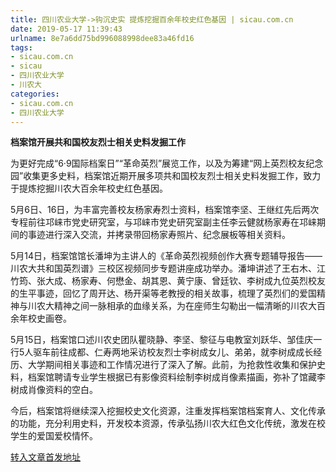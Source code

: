 ```yaml
---
title: 四川农业大学->钩沉史实 提炼挖掘百余年校史红色基因 | sicau.com.cn
date: 2019-05-17 11:39:43
urlname: 8e7a6dd75bd996088998dee83a46fd16
tags: 
- sicau.com.cn
- sicau
- 四川农业大学
- 川农大
categories:
- sicau.com.cn
- 四川农业大学
---
```



**档案馆开展共和国校友烈士相关史料发掘工作**

为更好完成“6·9国际档案日”“革命英烈”展览工作，以及为筹建“网上英烈校友纪念园”收集更多史料，档案馆近期开展多项共和国校友烈士相关史料发掘工作，致力于提炼挖掘川农大百余年校史红色基因。

5月6日、16日，为丰富完善校友杨家寿烈士资料，档案馆李坚、王继红先后两次专程前往邛崃市党史研究室，与邛崃市党史研究室副主任李云健就杨家寿在邛崃期间的事迹进行深入交流，并拷录带回杨家寿照片、纪念展板等相关资料。

5月14日，档案馆馆长潘坤为主讲人的《革命英烈视频创作大赛专题辅导报告——川农大共和国英烈谱》三校区视频同步专题讲座成功举办。潘坤讲述了王右木、江竹筠、张大成、杨家寿、何懋金、胡其恩、黄宁康、曾廷钦、李树成九位英烈校友的生平事迹，回忆了周开达、杨开渠等老教授的相关故事，梳理了英烈们的爱国精神与川农大精神之间一脉相承的血缘关系，为在座师生勾勒出一幅清晰的川农大百余年校史画卷。

5月15日，档案馆口述川农史团队瞿晓静、李坚、黎征与电教室刘跃华、邹佳庆一行5人驱车前往成都、仁寿两地采访校友烈士李树成女儿、弟弟，就李树成成长经历、大学期间相关事迹和工作情况进行了深入了解。此前，为抢救性收集和保护史料，档案馆聘请专业学生根据已有影像资料绘制李树成肖像素描画，弥补了馆藏李树成肖像资料的空白。

今后，档案馆将继续深入挖掘校史文化资源，注重发挥档案馆档案育人、文化传承的功能，充分利用史料，开发校本资源，传承弘扬川农大红色文化传统，激发在校学生的爱国爱校情怀。





[转入文章首发地址](https://news.sicau.edu.cn/info/1078/51249.htm)